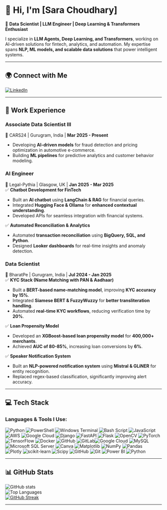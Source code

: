 # 👋 Hi, I'm [Sara Choudhary]  
🚀 **Data Scientist | LLM Engineer | Deep Learning & Transformers Enthusiast**  

I specialize in **LLM Agents, Deep Learning, and Transformers**, working on AI-driven solutions for fintech, analytics, and automation. My expertise spans **NLP, ML models, and scalable data solutions** that power intelligent systems.

---

## 🌍 **Connect with Me**  
[![LinkedIn](https://img.shields.io/badge/LinkedIn-0077B5?style=for-the-badge&logo=linkedin&logoColor=white)](https://www.linkedin.com/in/sara-choudhary-1203a724a/)  

---

## 🏢 Work Experience  

### **Associate Data Scientist III**  
📍 CARS24 | Gurugram, India | **Mar 2025 - Present**  
- Developing **AI-driven models** for fraud detection and pricing optimization in automotive e-commerce.  
- Building **ML pipelines** for predictive analytics and customer behavior modeling.  

### **AI Engineer**  
📍 Legal-Pythia | Glasgow, UK | **Jan 2025 - Mar 2025**  
✅ **Chatbot Development for FinTech**  
- Built an **AI chatbot** using **LangChain & RAG** for financial queries.  
- Integrated **Hugging Face & Ollama** for **enhanced contextual understanding**.  
- Developed APIs for seamless integration with financial systems.  

✅ **Automated Reconciliation & Analytics**  
- Automated **transaction reconciliation** using **BigQuery, SQL, and Python**.  
- Designed **Looker dashboards** for real-time insights and anomaly detection.  

### **Data Scientist**  
📍 BharatPe | Gurugram, India | **Jul 2024 - Jan 2025**  
✅ **KYC Stack (Name Matching with PAN & Aadhaar)**  
- Built a **BERT-based name-matching model**, improving **KYC accuracy by 15%**.  
- Integrated **Siamese BERT & FuzzyWuzzy** for **better transliteration handling**.  
- Automated **real-time KYC workflows**, reducing verification time by **20%**.  

✅ **Loan Propensity Model**  
- Developed an **XGBoost-based loan propensity model** for **400,000+ merchants**.  
- Achieved **AUC of 80-85%**, increasing loan conversions by **6%**.  

✅ **Speaker Notification System**  
- Built an **NLP-powered notification system** using **Mistral & GLiNER** for entity recognition.  
- Replaced regex-based classification, significantly improving alert accuracy.  

---

## 💻 **Tech Stack**  
### **Languages & Tools I Use:**  
![Python](https://img.shields.io/badge/Python-3776AB?style=for-the-badge&logo=python&logoColor=white)  ![PowerShell](https://img.shields.io/badge/PowerShell-5391FE?style=for-the-badge&logo=powershell&logoColor=white)  ![Windows Terminal](https://img.shields.io/badge/Windows_Terminal-4D4D4D?style=for-the-badge&logo=windows-terminal&logoColor=white)  ![Bash Script](https://img.shields.io/badge/Bash-4EAA25?style=for-the-badge&logo=gnu-bash&logoColor=white)  ![JavaScript](https://img.shields.io/badge/JavaScript-F7DF1E?style=for-the-badge&logo=javascript&logoColor=black)  ![AWS](https://img.shields.io/badge/AWS-232F3E?style=for-the-badge&logo=amazon-aws&logoColor=white)  ![Google Cloud](https://img.shields.io/badge/Google_Cloud-4285F4?style=for-the-badge&logo=google-cloud&logoColor=white)  ![Django](https://img.shields.io/badge/Django-092E20?style=for-the-badge&logo=django&logoColor=white)  ![FastAPI](https://img.shields.io/badge/FastAPI-009688?style=for-the-badge&logo=fastapi&logoColor=white)  ![Flask](https://img.shields.io/badge/Flask-000000?style=for-the-badge&logo=flask&logoColor=white)  ![OpenCV](https://img.shields.io/badge/OpenCV-5C3EE8?style=for-the-badge&logo=opencv&logoColor=white)  ![PyTorch](https://img.shields.io/badge/PyTorch-EE4C2C?style=for-the-badge&logo=pytorch&logoColor=white)  ![TensorFlow](https://img.shields.io/badge/TensorFlow-FF6F00?style=for-the-badge&logo=tensorflow&logoColor=white)  ![Docker](https://img.shields.io/badge/Docker-2496ED?style=for-the-badge&logo=docker&logoColor=white)  ![GitHub](https://img.shields.io/badge/GitHub-181717?style=for-the-badge&logo=github&logoColor=white)  ![GitLab](https://img.shields.io/badge/GitLab-FC6D26?style=for-the-badge&logo=gitlab&logoColor=white)![Google Cloud](https://img.shields.io/badge/Google_Cloud-4285F4?style=for-the-badge&logo=google-cloud&logoColor=white)  ![MySQL](https://img.shields.io/badge/MySQL-4479A1?style=for-the-badge&logo=mysql&logoColor=white)  ![Microsoft SQL Server](https://img.shields.io/badge/Microsoft_SQL_Server-CC2927?style=for-the-badge&logo=microsoft-sql-server&logoColor=white)  ![Canva](https://img.shields.io/badge/Canva-00C4CC?style=for-the-badge&logo=canva&logoColor=white)  ![Matplotlib](https://img.shields.io/badge/Matplotlib-11557C?style=for-the-badge&logo=matplotlib&logoColor=white)  ![NumPy](https://img.shields.io/badge/NumPy-013243?style=for-the-badge&logo=numpy&logoColor=white)  ![Pandas](https://img.shields.io/badge/Pandas-150458?style=for-the-badge&logo=pandas&logoColor=white)  
![Plotly](https://img.shields.io/badge/Plotly-3F4F75?style=for-the-badge&logo=plotly&logoColor=white)  ![scikit-learn](https://img.shields.io/badge/Scikit--Learn-F7931E?style=for-the-badge&logo=scikit-learn&logoColor=white)  ![Scipy](https://img.shields.io/badge/Scipy-8CAAE6?style=for-the-badge&logo=scipy&logoColor=white)  ![GitHub](https://img.shields.io/badge/GitHub-181717?style=for-the-badge&logo=github&logoColor=white)  ![Git](https://img.shields.io/badge/Git-F05032?style=for-the-badge&logo=git&logoColor=white)  ![Power BI](https://img.shields.io/badge/Power_BI-F2C811?style=for-the-badge&logo=power-bi&logoColor=black)  ![Python](https://img.shields.io/badge/Python-3776AB?style=for-the-badge&logo=python&logoColor=white)

---

## 📊 **GitHub Stats**  
![GitHub stats](https://github-readme-stats.vercel.app/api?username=saradune6&show_icons=true&theme=radical)  
![Top Languages](https://github-readme-stats.vercel.app/api/top-langs/?username=saradune6&layout=compact&theme=radical)  
[![GitHub Streak](https://streak-stats.demolab.com/?user=saradune6&theme=radical)](https://git.io/streak-stats)


---

